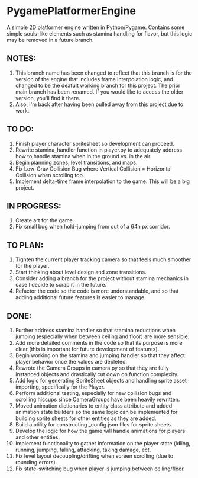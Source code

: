 # PygamePlatformerEngine
A simple 2D platformer engine written in Python/Pygame. Contains some simple souls-like elements such as stamina handling for flavor, but this logic may be removed in a future branch.

## NOTES:
1. This branch name has been changed to reflect that this branch is for the version of the engine that includes frame interpolation logic, and changed to be the deafult working branch for this project. The prior main branch has been renamed. If you would like to access the older version, you'll find it there.
2. Also, I'm back after having been pulled away from this project due to work.

## TO DO:
1. Finish player character spritesheet so development can proceed.
2. Rewrite stamina_handler function in player.py to adequately address how to handle stamina when in the ground vs. in the air.
3. Begin planning zones, level transitions, and maps.
4. Fix Low-Grav Collision Bug where Vertical Collision = Horizontal Collision when scrolling top. 
5. Implement delta-time frame interpolation to the game. This will be a big project.

## IN PROGRESS:
1. Create art for the game.
2. Fix small bug when hold-jumping from out of a 64h px corridor.

## TO PLAN:
1. Tighten the current player tracking camera so that feels much smoother for the player.
2. Start thinking about level design and zone transitions.
3. Consider adding a branch for the project without stamina mechanics in case I decide to scrap it in the future.
4. Refactor the code so the code is more understandable, and so that adding additional future features is easier to manage.

## DONE:
1. Further address stamina handler so that stamina reductions when jumping (especially when between ceiling and floor) are more sensible.
2. Add more detailed comments in the code so that its purpose is more clear (this is important for future development of features).
3. Begin working on the stamina and jumping handler so that they affect player behavior once the values are depleted.
4. Rewrote the Camera Groups in camera.py so that they are fully instanced objects and drastically cut down on function complexity.
5. Add logic for generating SpriteSheet objects and handling sprite asset importing, specifically for the Player.
6. Perform additional testing, especially for new collision bugs and scrolling hiccups since CameraGroups have been heavily rewritten.
7. Moved animation dictionaries to entity class attribute and added animation state builders so the same logic can be implemented for building sprite sheets for other entities as they are added.
8. Build a utility for constructing _config.json files for sprite sheets.
9. Develop the logic for how the game will handle animations for players and other entities.
10. Implement functionality to gather information on the player state (idling, running, jumping, falling, attacking, taking damage, ect.
11. Fix level layout decoupling/drifting when screen scrolling (due to rounding errors).
12. Fix state-switching bug when player is jumping between ceiling/floor.
